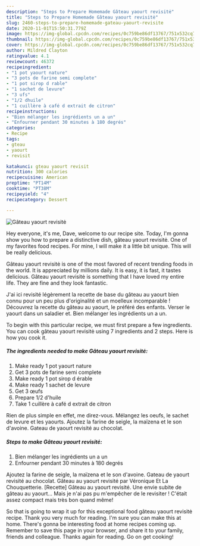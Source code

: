 ```yaml
---
description: "Steps to Prepare Homemade Gâteau yaourt revisitė"
title: "Steps to Prepare Homemade Gâteau yaourt revisitė"
slug: 2460-steps-to-prepare-homemade-gateau-yaourt-revisite
date: 2020-11-01T15:50:31.779Z
image: https://img-global.cpcdn.com/recipes/0c759be86df13767/751x532cq70/gateau-yaourt-revisite-photo-principale-de-la-recette.jpg
thumbnail: https://img-global.cpcdn.com/recipes/0c759be86df13767/751x532cq70/gateau-yaourt-revisite-photo-principale-de-la-recette.jpg
cover: https://img-global.cpcdn.com/recipes/0c759be86df13767/751x532cq70/gateau-yaourt-revisite-photo-principale-de-la-recette.jpg
author: Mildred Clayton
ratingvalue: 4.1
reviewcount: 46372
recipeingredient:
- "1 pot yaourt nature"
- "3 pots de farine semi complete"
- "1 pot sirop d rable"
- "1 sachet de levure"
- "3 ufs"
- "1/2 dhuile"
- "1 cuillère à café d extrait de citron"
recipeinstructions:
- "Bien mélanger les ingrédients un a un"
- "Enfourner pendant 30 minutes à 180 degrés"
categories:
- Recipe
tags:
- gteau
- yaourt
- revisit

katakunci: gteau yaourt revisit 
nutrition: 300 calories
recipecuisine: American
preptime: "PT14M"
cooktime: "PT38M"
recipeyield: "4"
recipecategory: Dessert

---
```



![Gâteau yaourt revisitė](https://img-global.cpcdn.com/recipes/0c759be86df13767/751x532cq70/gateau-yaourt-revisite-photo-principale-de-la-recette.jpg)

Hey everyone, it's me, Dave, welcome to our recipe site. Today, I'm gonna show you how to prepare a distinctive dish, gâteau yaourt revisitė. One of my favorites food recipes. For mine, I will make it a little bit unique. This will be really delicious.

Gâteau yaourt revisitė is one of the most favored of recent trending foods in the world. It is appreciated by millions daily. It is easy, it is fast, it tastes delicious. Gâteau yaourt revisitė is something that I have loved my entire life. They are fine and they look fantastic.

J&#39;ai ici revisité légèrement la recette de base du gâteau au yaourt bien connu pour un peu plus d&#39;originalité et un moelleux incomparable ! Découvrez la recette du gâteau au yaourt, le préféré des enfants. Verser le yaourt dans un saladier et. Bien mélanger les ingrédients un a un.


To begin with this particular recipe, we must first prepare a few ingredients. You can cook gâteau yaourt revisitė using 7 ingredients and 2 steps. Here is how you cook it.

<!--inarticleads1-->

##### The ingredients needed to make Gâteau yaourt revisitė:

1. Make ready 1 pot yaourt nature
1. Get 3 pots de farine semi complete
1. Make ready 1 pot sirop d érable
1. Make ready 1 sachet de levure
1. Get 3 œufs
1. Prepare 1/2 d&#39;huile
1. Take 1 cuillère à café d extrait de citron


Rien de plus simple en effet, me direz-vous. Mélangez les oeufs, le sachet de levure et les yaourts. Ajoutez la farine de seigle, la maïzena et le son d&#39;avoine. Gateau de yaourt revisité au chocolat. 

<!--inarticleads2-->

##### Steps to make Gâteau yaourt revisitė:

1. Bien mélanger les ingrédients un a un
1. Enfourner pendant 30 minutes à 180 degrés


Ajoutez la farine de seigle, la maïzena et le son d&#39;avoine. Gateau de yaourt revisité au chocolat. Gâteau au yaourt revisité par Véronique Et La Chouquetterie. [Recette] Gâteau au yaourt revisité. Une envie subite de gâteau au yaourt… Mais je n&#39;ai pas pu m&#39;empêcher de le revisiter ! C&#39;était assez compact mais très bon quand même! 

So that is going to wrap it up for this exceptional food gâteau yaourt revisitė recipe. Thank you very much for reading. I'm sure you can make this at home. There's gonna be interesting food at home recipes coming up. Remember to save this page in your browser, and share it to your family, friends and colleague. Thanks again for reading. Go on get cooking!
